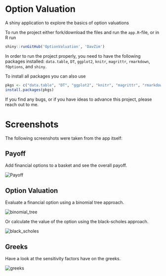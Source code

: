 # Option Valuation
A shiny application to explore the basics of option valuations

To run the project either fork/download the files and run the `app.R`-file, or in R run
```r
shiny::runGitHub('OptionValuation', 'DavZim')
```

In order to run the project properly, you need to have the following packages installed: `data.table`, `DT`, `ggplot2`, `knitr`, `magrittr`, `rmarkdown`, `fOptions`, and `shiny`.

To install all packages you can also use 

```r
pkgs <- c("data.table", "DT", "ggplot2", "knitr", "magrittr", "rmarkdown", "fOptions", "shiny")
install.packages(pkgs)
```

If you find any bugs, or if you have ideas to advance this project, please reach out to me.


# Screenshots

The following screenshots were taken from the app itself:


## Payoff 

Add financial options to a basket and see the overall payoff.

![Payoff](https://github.com/DavZim/OptionValuation/raw/master/files/payoff.png)

## Option Valuation

Evaluate a financial option using a binomial tree approach.

![binomial_tree](https://github.com/DavZim/OptionValuation/raw/master/files/binomial_tree.png)

Or calculate the value of the option using the black-scholes approach.

![black_scholes](https://github.com/DavZim/OptionValuation/raw/master/files/black_scholes.png)

## Greeks

Have a look at the sensitivity factors have on the greeks.

![greeks](https://github.com/DavZim/OptionValuation/raw/master/files/greeks.png)
